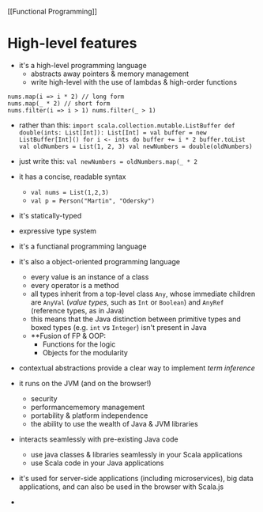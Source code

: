 [[Functional Programming]]

# High-level features
- it's a high-level programming language
	- abstracts away pointers & memory management
	- write high-level with the use of lambdas & high-order functions
```
nums.map(i => i * 2) // long form 
nums.map(_ * 2) // short form
nums.filter(i => i > 1) nums.filter(_ > 1)
```
- rather than this:
```import scala.collection.mutable.ListBuffer def double(ints: List[Int]): List[Int] = val buffer = new ListBuffer[Int]() for i <- ints do buffer += i * 2 buffer.toList val oldNumbers = List(1, 2, 3) val newNumbers = double(oldNumbers)```
- just write this:
`val newNumbers = oldNumbers.map(_ * 2`

- it has a concise, readable syntax
	- `val nums = List(1,2,3)`
	- `val p = Person("Martin", "Odersky")`
- it's statically-typed
- expressive type system
- it's a functianal programming language
- it's also a object-oriented programming language
	- every value is an instance of a class
	- every operator is a method
	- all types inherit from a top-level class `Any`, whose immediate children are `AnyVal` (*value types*, such as `Int` or `Boolean`) and `AnyRef` (reference types, as in Java)
	- this means that the Java distinction between primitive types and boxed types (e.g. `int` vs `Integer`) isn't present in Java
	- **Fusion of FP & OOP:
		- Functions for the logic
		- Objects for the modularity
- contextual abstractions provide a clear way to implement *term inference*
- it runs on the JVM (and on the browser!)
	- security
	- performancememory management
	- portability & platform independence
	- the ability to use the wealth of Java & JVM libraries
- interacts seamlessly with pre-existing Java code
	- use java classes & libraries seamlessly in your Scala applications
	- use Scala code in your Java applications
- it's used for server-side applications (including microservices), big data applications, and can also be used in the browser with Scala.js
- 